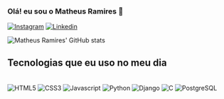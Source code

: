 ### Olá! eu sou o Matheus Ramires 🤙

[![Instagram](https://img.shields.io/badge/Instagram-E4405F?style=for-the-badge&logo=instagram&logoColor=white)](https://www.instagram.com/mramiires/)
[![Linkedin](https://img.shields.io/badge/LinkedIn-0077B5?style=for-the-badge&logo=linkedin&logoColor=white
)](https://www.linkedin.com/in/matheus-ramires-21038a197/)

![Matheus Ramires' GitHub stats](https://github-readme-stats.vercel.app/api?username=matheusramires&theme=transparent&show_icons=true)


## Tecnologias que eu uso no meu dia

<div style="display: inline-block"><br/>
    <img align="center" alt="HTML5" src="https://img.shields.io/badge/HTML5-E34F26?style=for-the-badge&logo=html5&logoColor=white">
    <img align="center" alt="CSS3" src="https://img.shields.io/badge/CSS3-1572B6?style=for-the-badge&logo=css3&logoColor=white">
    <img align="center" alt="Javascript" src="https://img.shields.io/badge/JavaScript-F7DF1E?style=for-the-badge&logo=javascript&logoColor=black">
    <img align="center" alt="Python" src="https://img.shields.io/badge/Python-3776AB?style=for-the-badge&logo=python&logoColor=white">
    <img align="center" alt="Django" src ="https://img.shields.io/badge/Django-092E20?style=for-the-badge&logo=django&logoColor=white">
    <img align="center" alt="C" src ="https://img.shields.io/badge/C-00599C?style=for-the-badge&logo=c&logoColor=white">
    <img align="center" alt="PostgreSQL" src="https://img.shields.io/badge/PostgreSQL-316192?style=for-the-badge&logo=postgresql&logoColor=white">
    
</div>
